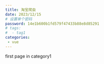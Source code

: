 ```yaml
---
title: 淘宝爬虫
date: 2023/12/15
# 设置单个密码
password: 14e1b600b1fd579f47433b88e8d85291
# tags:
#  - tag1
categories:
 - vue
---
```


first page in category1